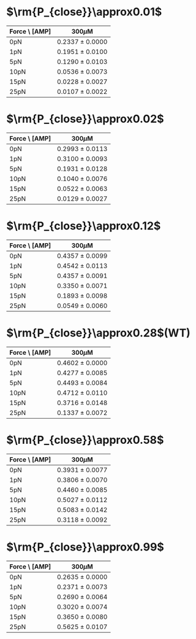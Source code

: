 # $\rm{P_{close}}\approx0.01$
| Force \ [AMP] | 300$\mu$M |
|-------------|---------|
| 0pN | 0.2337 ± 0.0000 |
| 1pN | 0.1951 ± 0.0100 |
| 5pN | 0.1290 ± 0.0103 |
| 10pN | 0.0536 ± 0.0073 |
| 15pN | 0.0228 ± 0.0027 |
| 25pN | 0.0107 ± 0.0022 |


# $\rm{P_{close}}\approx0.02$
| Force \ [AMP] | 300$\mu$M |
|-------------|---------|
| 0pN | 0.2993 ± 0.0113 |
| 1pN | 0.3100 ± 0.0093 |
| 5pN | 0.1931 ± 0.0128 |
| 10pN | 0.1040 ± 0.0076 |
| 15pN | 0.0522 ± 0.0063 |
| 25pN | 0.0129 ± 0.0027 |


# $\rm{P_{close}}\approx0.12$
| Force \ [AMP] | 300$\mu$M |
|-------------|---------|
| 0pN | 0.4357 ± 0.0099 |
| 1pN | 0.4542 ± 0.0113 |
| 5pN | 0.4357 ± 0.0091 |
| 10pN | 0.3350 ± 0.0071 |
| 15pN | 0.1893 ± 0.0098 |
| 25pN | 0.0549 ± 0.0060 |


# $\rm{P_{close}}\approx0.28$(WT)
| Force \ [AMP] | 300$\mu$M |
|-------------|---------|
| 0pN | 0.4602 ± 0.0000 |
| 1pN | 0.4277 ± 0.0085 |
| 5pN | 0.4493 ± 0.0084 |
| 10pN | 0.4712 ± 0.0110 |
| 15pN | 0.3716 ± 0.0148 |
| 25pN | 0.1337 ± 0.0072 |


# $\rm{P_{close}}\approx0.58$
| Force \ [AMP] | 300$\mu$M |
|-------------|---------|
| 0pN | 0.3931 ± 0.0077 |
| 1pN | 0.3806 ± 0.0070 |
| 5pN | 0.4460 ± 0.0085 |
| 10pN | 0.5027 ± 0.0112 |
| 15pN | 0.5083 ± 0.0142 |
| 25pN | 0.3118 ± 0.0092 |


# $\rm{P_{close}}\approx0.99$
| Force \ [AMP] | 300$\mu$M |
|-------------|---------|
| 0pN | 0.2635 ± 0.0000 |
| 1pN | 0.2371 ± 0.0073 |
| 5pN | 0.2690 ± 0.0064 |
| 10pN | 0.3020 ± 0.0074 |
| 15pN | 0.3650 ± 0.0080 |
| 25pN | 0.5625 ± 0.0107 |


